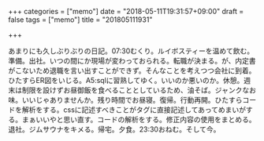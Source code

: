 +++
categories = ["memo"]
date = "2018-05-11T19:31:57+09:00"
draft = false
tags = ["memo"]
title = "201805111931"

+++

あまりにも久しぶりぶりの日記。07:30むくり。ルイボスティーを温めて飲む。準備。出社。いつの間にか現場が変わっておられる。転職が決まる。が、内定書がこないため退職を言い出すことができず。そんなことを考えつつ会社に到着。ひたすらER図をいじる。A5:sqlに習熟してゆく。いいのか悪いのか。休憩。週末は制限を設けずお昼御飯を食べることとしているため、油そば。ジャンクなお味。いいじゃありませんか。残り時間でお昼寝。復帰。行動再開。ひたすらコードを解析をする。cssに記述すべきことがタグに直接記述してあってめまいがする。まぁいいやと思い直す。コードの解析をする。修正内容の使用をまとめる。退社。ジムサウナをキメる。帰宅。夕食。23:30おねむ。そして今。
